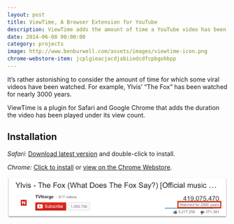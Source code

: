 ```yaml
---
layout: post
title: ViewTime, A Browser Extension for YouTube
description: ViewTime adds the amount of time a YouTube video has been played under its view count.
date: 2014-06-08 00:00:00
category: projects
image: http://www.benburwell.com/assets/images/viewtime-icon.png
chrome-webstore-item: jcplgieacjacdjabiiedcdfcpbgohbpp
---
```


It’s rather astonishing to consider the amount of time for which some viral  videos have been watched. For example, Ylvis’ “The Fox” has been watched for nearly 3000 years.

ViewTime is a plugin for Safari and Google Chrome that adds the duration the video has been played under its view count.

Installation
------------

_Safari:_ [Download latest version](http://updates.benburwell.com/safari/viewtime/latest.safariextz) and double-click to install.

_Chrome:_ <a href="javascript:chrome.webstore.install();" onclick="chrome.webstore.install();return false;">Click to install</a> or [view on the Chrome Webstore](https://chrome.google.com/webstore/detail/viewtime/jcplgieacjacdjabiiedcdfcpbgohbpp).

![ViewTime example](/assets/images/viewtime-example.png)
